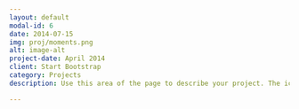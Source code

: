 ```yaml
---
layout: default
modal-id: 6
date: 2014-07-15
img: proj/moments.png
alt: image-alt
project-date: April 2014
client: Start Bootstrap
category: Projects
description: Use this area of the page to describe your project. The icon above is part of a free icon set by <a href="https://sellfy.com/p/8Q9P/jV3VZ/">Flat Icons</a>. On their website, you can download their free set with 16 icons, or you can purchase the entire set with 146 icons for only $12!

---
```

